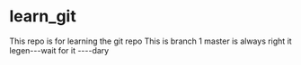 # learn_git
This repo is for learning the git repo
This is branch 1
master is always right
it legen---wait for it ----dary	

